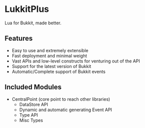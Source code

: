 # LukkitPlus
Lua for Bukkit, made better.

## Features

- Easy to use and extremely extensible
- Fast deployment and minimal weight
- Vast APIs and low-level constructs for venturing out of the API
- Support for the latest version of Bukkit
- Automatic/Complete support of Bukkit events

## Included Modules

- CentralPoint (core point to reach other libraries)
  - DataStore API
  - Dynamic and automatic generating Event API
  - Type API
  - Misc Types